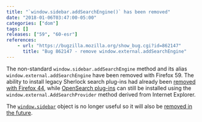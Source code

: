 ```yaml
---
title: "`window.sidebar.addSearchEngine()` has been removed"
date: "2018-01-06T03:47:00-05:00"
categories: ["dom"]
tags: []
releases: ["59", "60-esr"]
references:
    - url: "https://bugzilla.mozilla.org/show_bug.cgi?id=862147"
      title: "Bug 862147 - remove window.external.addSearchEngine"
---
```

The non-standard `window.sidebar.addSearchEngine` method and its alias `window.external.addSearchEngine` have been removed with Firefox 59. The ability to install legacy Sherlock search plug-ins had already been [removed with Firefox 44](https://www.fxsitecompat.dev/en-CA/docs/2015/sherlock-search-plug-ins-are-no-longer-supported/), while [OpenSearch plug-ins](https://developer.mozilla.org/docs/Web/OpenSearch) can still be installed using the `window.external.AddSearchProvider` method derived from Internet Explorer.

The [`window.sidebar`](https://developer.mozilla.org/docs/Web/API/Window/sidebar) object is no longer useful so it will also be [removed in the future](https://www.fxsitecompat.dev/en-CA/docs/2015/window-sidebar-will-be-removed/).

